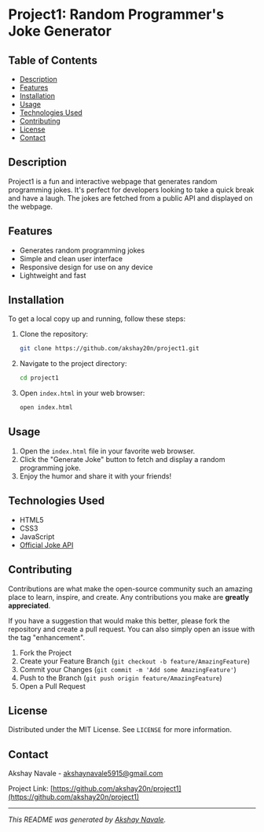 # Project1: Random Programmer's Joke Generator

## Table of Contents

- [Description](#description)
- [Features](#features)
- [Installation](#installation)
- [Usage](#usage)
- [Technologies Used](#technologies-used)
- [Contributing](#contributing)
- [License](#license)
- [Contact](#contact)

## Description

Project1 is a fun and interactive webpage that generates random programming jokes. It's perfect for developers looking to take a quick break and have a laugh. The jokes are fetched from a public API and displayed on the webpage.

## Features

- Generates random programming jokes
- Simple and clean user interface
- Responsive design for use on any device
- Lightweight and fast

## Installation

To get a local copy up and running, follow these steps:

1. Clone the repository:
    ```sh
    git clone https://github.com/akshay20n/project1.git
    ```
2. Navigate to the project directory:
    ```sh
    cd project1
    ```
3. Open `index.html` in your web browser:
    ```sh
    open index.html
    ```

## Usage

1. Open the `index.html` file in your favorite web browser.
2. Click the "Generate Joke" button to fetch and display a random programming joke.
3. Enjoy the humor and share it with your friends!

## Technologies Used

- HTML5
- CSS3
- JavaScript
- [Official Joke API](https://official-joke-api.appspot.com/)

## Contributing

Contributions are what make the open-source community such an amazing place to learn, inspire, and create. Any contributions you make are **greatly appreciated**.

If you have a suggestion that would make this better, please fork the repository and create a pull request. You can also simply open an issue with the tag "enhancement".

1. Fork the Project
2. Create your Feature Branch (`git checkout -b feature/AmazingFeature`)
3. Commit your Changes (`git commit -m 'Add some AmazingFeature'`)
4. Push to the Branch (`git push origin feature/AmazingFeature`)
5. Open a Pull Request

## License

Distributed under the MIT License. See `LICENSE` for more information.

## Contact

Akshay Navale - [akshaynavale5915@gmail.com](mailto:akshaynavale5915@gmail.com)

Project Link: [https://github.com/akshay20n/project1](https://github.com/akshay20n/project1)

---

*This README was generated by [Akshay Navale](https://akshay20n.github.io/).*
